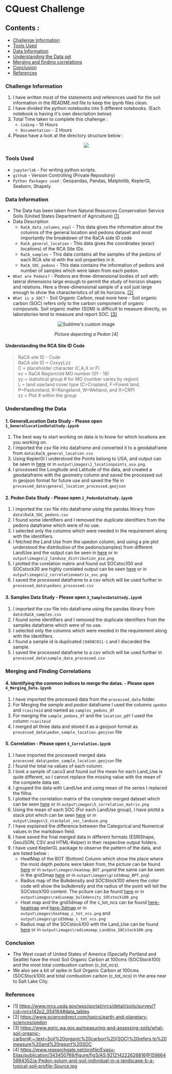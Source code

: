 # CQuest Challenge 

## Contents : 
* [Challenge Information](#challenge-information)
* [Tools Used](#tools-used)
* [Data Information](#data-information)
* [Understanding the Data set](#understanding-the-data)
* [Merging and finding correlations](#merging-and-finding-correlations)
* [Conclusion](#conclusion)
* [References](#references)

### **Challenge Information**

1. I have written most of the statements and references used for the soil information in the README.md file to keep the ipynb files clean. 
2. I have divided the python notebooks into 5 different notebooks. (Each notebook is having it's own description below)
3. Total Time taken to complete this challenge : 
   * `Coding` - 10 Hours
   * `Documentation` - 2 Hours
4. Please have a look at the directory structure below : 
<p align="center">
  <img src="https://user-images.githubusercontent.com/75158219/131719578-0ef4d531-8635-4b3f-9091-8e3bb4917b89.png"/>
</p> 

### **Tools Used**

* `jupyterlab` - For writing python scripts. 
* `github` - Version Controlling (Private Repository)
* `Python Packages used` : Geopandas, Pandas, Matplotlib, KeplerGl, Seaborn, Shapely.


### **Data Information**

* The Data has been taken from Natural Resources Conservation Service Soils (United States Department of Agriculture) [[1]](#1)
* Data Description
  * `RaCA_data_columns_expl` - This data gives the information about the columns of the general location and pedons dataset and most importantly the breakdown of the RaCA side ID code
  * `RaCA_general_location` - This data gives the coordinates (exact locations) of the RCA Site IDs. 
  * `RaCA_samples` - This data contains all the samples of the pedons of each RCA site id with the soil properties in it.
  * `RaCA_SOC_pedons` - This data contains the information of pedons and number of samples which were taken from each pedon. 
* `What are Pedons?` - Pedons are three-dimensional bodies of soil with lateral dimensions large enough to permit the study of horizon shapes and relations. Here a three-dimensional sample of a soil just large enough to show the characteristics of all its horizons. [[2]](#2) 
* `What is a SOC?` - Soil Organic Carbon, read more here - Soil organic carbon (SOC) refers only to the carbon component of organic compounds. Soil organic matter (SOM) is difficult to measure directly, so laboratories tend to measure and report SOC. [[3]](#3)
<p align="center">
  <img src="https://user-images.githubusercontent.com/75158219/131504716-c6b425c1-a4d5-45e0-aaed-e0eccaabe252.png" alt="Sublime's custom image"/>
</p>   
<p align='center'>
   <em>Picture depecting a Pedon [4]</em>
</p>
  
#### Understanding the RCA Site ID Code 
 
>RaCA site ID - Code\
>RaCA site ID = CxxyyLzz\
>C = placeholder character (C,A,X or F)\
>xx = RaCA Region/old MO number (01 - 18)\
>yy = statistical group # for MO (number varies by region)\
>L = land use/land cover type (C=Cropland, F=Forest land, P=Pastureland, R=Rangeland, W=Wetland, and X=CRP)\
>zz = Plot # within the group

### **Understanding the Data**

#### 1. GeneralLocation Data Study - Please open `1_GeneralLocationDataStudy.ipynb`

1. The best way to start working on data is to know for which locations are you working on. 
2. I imported the csv file into dataframe and converted it to a geodataframe from `data\RaCA_general_location.csv`
3. Using KeplerGl I understood the Points belong to USA, and output can be seen in [here](https://user-images.githubusercontent.com/75158219/131683244-dbadc435-0a8b-456e-bc0a-4cb63201e3fa.png) or in `output\images\1_locationpoints_usa.png`.
4. I processed the Longitude and Latitude of the data, and created a geodataframe with the geometry column and saved the processed out in geojson format for future use and saved the file in `processed_data\general_location_processed.geojson`


#### 2. Pedon Data Study - Please open `2_PedonDataStudy.ipynb`

1. I imported the csv file into dataframe using the pandas library from `data\RaCA_SOC_pedons.csv`
2. I found some identifiers and I removed the duplicate identifiers from the pedons dataframe which were of no use. 
3. I selected only the columns which were needed in the requirement along with the identifiers. 
4. I fetched the Land Use from the upedon column, and using a pie plot understood the distribution of the pedons(samples) from different LandUse and the output can be seen in [here](https://user-images.githubusercontent.com/75158219/131683898-79948414-f380-4db9-b26c-8200686bd474.png) or in `output\images\2_landuse_distribution_pie.png`
5. I plotted the corelation matrix and found out SOCstoc100 and SOCstock30 are highly corelated output can be seen [here](https://user-images.githubusercontent.com/75158219/131683820-3bd82c93-3e6e-4a02-bca2-a18ce7d4514d.png) or in `output\images\2_correlationmatrix_soc.png`
6. I saved the processed dataframe to a csv which will be used further in `processed_data\pedons_processed.csv`


#### 3. Samples Data Study - Please open `3_SamplesDataStudy.ipynb`

1. I imported the csv file into dataframe using the pandas library from `data\RaCA_samples.csv` 
2. I found some identifiers and I removed the duplicate identifiers from the samples dataframe which were of no use.
3. I selected only the columns which were needed in the requirement along with the identifiers. 
4. I found a sample id is duplicated `C0408C011-1` and I discarded the sample. 
5. I saved the processed dataframe to a csv which will be used further in `processed_data\sample_data_processed.csv`

### Merging and Finding Correlations

#### 4. Identifying the common indices to merge the datas. - Please open `4_Merging_Data.ipynb`

1. I have imported the processed data from the `processed_data` folder. 
1. For Merging the _sample_ and _pedon_ dataframe I used the columns `upedon` and `rcasiteid` and named as `samples_pedons_df`
2. For merging the `sample_pedons_df` and the `location_gdf` I used the column `rcasiteid` 
3. I merged all three data and stored it as a geojson format as `processed_data\pedon_sample_location.geojson` file


#### 5. Correlation - Please open `5_Correlation.ipynb`

1. I have imported the processed merged data `processed_data\pedon_sample_location.geojson` file
1. I found the total na values of each column.
2. I took a sample of caco3 and found out the mean for each Land_Use is quite different, so I cannot replace the missing value with the mean of the complete data set.
3. I grouped the data with LandUse and using mean of the series I replaced the fillna.
4. I plotted the correlation matrix of the complete merged dataset which can be seen [here](https://user-images.githubusercontent.com/75158219/131684580-d393a582-958b-43fe-8a85-25fb996f22ec.png) or in `output\images\5_correlation_matrix.png`
5. Using the mean of each SOC (For each LandUse group), I have plottd a stack plot which can be seen [here](https://user-images.githubusercontent.com/75158219/131685104-ffdcdf71-91b9-4a42-ac61-a72058999508.png) or in `output\images\5_stackplot_soc_landuse.png`
6. I have explained the difference between the Categorical and Numerical values in the markdown field. 
7. I have saved the final merged data in different formats (ESRIShape, GeoJSON, CSV and HTML-Kelper) in their respective output folders.
8. I have used KeplerGL package to observe the pattern of the data, and are listed below : 
   * HeatMap of the BOT (Bottom) Column which show the place where the most depth pedons were taken from, the picture can be found [here](https://user-images.githubusercontent.com/75158219/131688808-93ec904e-7b96-472b-8fbe-a08f3f9e1090.png) or in `output\images\heatmap_BOT.png`and the same can be seen in the grid3map [here](https://user-images.githubusercontent.com/75158219/131689654-091723a4-16f5-4f01-a086-6a87ebfc5c8a.png) or in `output\images\grid3dmap_BPT.png`\
   * Radius map of the Bulkdensity and SOCStock100 where the color code will show the bulkdensity and the radius of the point will tell the SOCstock100 content. The pciture can be found [here](https://user-images.githubusercontent.com/75158219/131689073-1a139d3b-7044-41ac-857b-d0c01589463e.png) or in `output\images\radiusmap_bulkdensity_SOCstock100.png`
   * Heat map and the grid3dmap of the c_tot_ncs can be found [here-heatmap](https://user-images.githubusercontent.com/75158219/131690097-c82fbdee-a8a1-45ec-94e5-2b175bc97151.png) and [here-3dmap](https://user-images.githubusercontent.com/75158219/131690561-7c3f719c-7e5a-4018-9660-44e788e62ace.png)
 or in `output\images\heatmap_c_tot_ncs.png` and `output\images\grid3dmap_c_tot_ncs.png`
   * Radius map of the SOCstock100 with the Land_Use can be found [here](https://user-images.githubusercontent.com/75158219/131690698-79fd86a8-59b5-41d7-bb9c-366babac9d94.png) or in `output\images\radiumsmap_LandUse_SOCstock100.png`


### Conclusion 

* The West coast of United States of America (Specially Portland and Seatlle) have the most Soil Organic Carbon at 100cms (SOCStock100) and the most total combustion carbon (c_tot_ncs).
* We also see a bit of spike in Soil Organic Carbon at 100cms (SOCStock100) and total combustion carbon (c_tot_ncs) in the area near to Salt Lake City.



### References

* <a id="1">[1]</a> 
https://www.nrcs.usda.gov/wps/portal/nrcs/detail/soils/survey/?cid=nrcs142p2_054164#data_tables
* <a id="2">[2]</a> 
https://www.sciencedirect.com/topics/earth-and-planetary-sciences/pedon
* <a id="3">[3]</a> 
https://www.agric.wa.gov.au/measuring-and-assessing-soils/what-soil-organic-carbon#:~:text=Soil%20organic%20carbon%20(SOC)%20refers,to%20measure%20and%20report%20SOC
* <a id="4">[4]</a> 
https://www.researchgate.net/profile/Eyasu-Elias/publication/343450769/figure/fig3/AS:921214222626816@1596645994352/a-Pedon-solum-and-soil-individual-in-a-landscape-b-a-typical-soil-profile-Source.jpg

